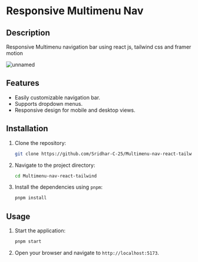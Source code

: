 # Responsive Multimenu Nav
## Description
Responsive Multimenu navigation bar using react js, tailwind css and framer motion

![unnamed](https://github.com/user-attachments/assets/61cc9abd-728f-473b-84c2-8ff433a2b63c)

## Features
 - Easily customizable navigation bar.
 - Supports dropdown menus.
 - Responsive design for mobile and desktop views.

## Installation
1. Clone the repository:
    ```bash
    git clone https://github.com/Sridhar-C-25/Multimenu-nav-react-tailwind.git
    ```
2. Navigate to the project directory:
    ```bash
    cd Multimenu-nav-react-tailwind
    ```
3. Install the dependencies using `pnpm`:
    ```bash
    pnpm install
    ```

## Usage
1. Start the application:
    ```bash
    pnpm start
    ```
2. Open your browser and navigate to `http://localhost:5173`.
